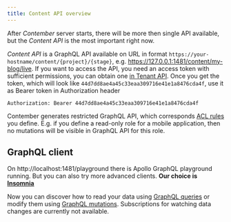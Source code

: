 ```yaml
---
title: Content API overview
---
```


After *Contember* server starts, there will be more then single API available, but the *Content API* is the most important right now.

*Content API* is a GraphQL API available on URL in format `https://your-hostname/content/{project}/{stage}`, e.g. https://127.0.0.1:1481/content/my-blog/live. If you want to access the API, you need an access token with sufficient permissions, you can obtain one [in Tenant API](tenant/overview.md). Once you get the token, which will look like `44d7dd8ae4a45c33eaa309716e41e1a8476cda4f`, use it as Bearer token in Authorization header

```text
Authorization: Bearer 44d7dd8ae4a45c33eaa309716e41e1a8476cda4f
```

Contember generates restricted GraphQL API, which corresponds [ACL rules](schema/acl.md) you define. E.g. if you define a read-only role for a mobile application, then no mutations will be visible in GraphQL API for this role.

## GraphQL client

On http://localhost:1481/playground there is Apollo GraphQL playground running. But you can also try more advanced clients. **Our choice is [Insomnia](https://insomnia.rest/)**

Now you can discover how to read your data using [GraphQL queries](content/queries.md) or modify them using [GraphQL mutations](content/mutations.md). Subscriptions for watching data changes are currently not available.
